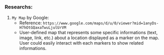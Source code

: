 ### Researchs:

1. `My Map` by Google: 
	- Reference: `https://www.google.com/maps/d/u/0/viewer?mid=1anyDs-H7hOtGQaxaTwuLjulUrVM`
	- User-defined map that represents some specific informations (text, image, link, etc.) about
	a location displayed as a marker on the map. User could easily interact with each markers to 
	show related informations.